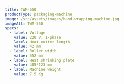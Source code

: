 ```yaml
---
title: TWM-550
productType: packaging-machine
image: /src/assets/images/hand-wrapping-machine.jpg
imageAlt: TWM-550
specs:
  - label: Voltage
    value: 220 V, 1-phase
  - label: Heat cutter length
    value: 42 mm
  - label: Roller width
    value: 552 mm
  - label: Heat shrinking plate
    value: 485*123 mm
  - label: Machine weight
    value: 7.5 Kg
---
```

